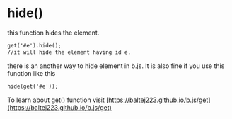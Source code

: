 # hide()

this function hides the element.
```markdown
get('#e').hide();
//it will hide the element having id e.
```
there is an another way to hide element in b.js. It is also fine if you use this function like this
```markdown
hide(get('#e'));
```
To learn about get() function visit [https://baltej223.github.io/b.js/get](https://baltej223.github.io/b.js/get)
